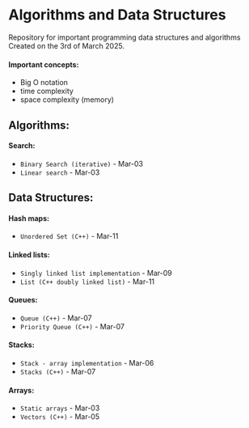 # Algorithms and Data Structures

Repository for important programming data structures and algorithms  
Created on the 3rd of March 2025.

#### Important concepts:
- Big O notation
- time complexity
- space complexity (memory)

## Algorithms:

#### Search:
- `Binary Search (iterative)` - Mar-03
- `Linear search` - Mar-03

## Data Structures:

#### Hash maps:
- `Unordered Set (C++)` - Mar-11

#### Linked lists:
- `Singly linked list implementation` - Mar-09
- `List (C++ doubly linked list)` - Mar-11

#### Queues:
- `Queue (C++)` - Mar-07
- `Priority Queue (C++)` - Mar-07

#### Stacks:
- `Stack - array implementation` - Mar-06
- `Stacks (C++)` - Mar-07

#### Arrays:
- `Static arrays` - Mar-03
- `Vectors (C++)` - Mar-05